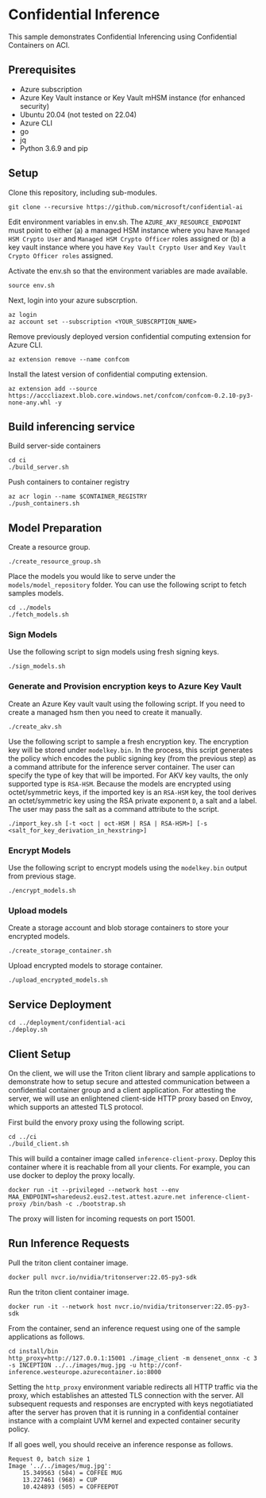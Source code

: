 # Confidential Inference

This sample demonstrates Confidential Inferencing using Confidential Containers on ACI. 

## Prerequisites
- Azure subscription
- Azure Key Vault instance or Key Vault mHSM instance (for enhanced security)
- Ubuntu 20.04 (not tested on 22.04)
- Azure CLI
- go 
- jq
- Python 3.6.9 and pip

## Setup
Clone this repository, including sub-modules. 
```
git clone --recursive https://github.com/microsoft/confidential-ai
```

Edit environment variables in env.sh. The `AZURE_AKV_RESOURCE_ENDPOINT` must point to either (a) a managed HSM instance where you have `Managed HSM Crypto User` and `Managed HSM Crypto Officer` roles assigned or (b) a key vault instance where you have `Key Vault Crypto User` and `Key Vault Crypto Officer roles` assigned.

Activate the env.sh so that the environment variables are made available.
```
source env.sh
```

Next, login into your azure subscrption. 
```
az login
az account set --subscription <YOUR_SUBSCRPTION_NAME>
```

Remove previously deployed version confidential computing extension for Azure CLI. 
```
az extension remove --name confcom
```

Install the latest version of confidential computing extension. 
```
az extension add --source https://acccliazext.blob.core.windows.net/confcom/confcom-0.2.10-py3-none-any.whl -y
```

## Build inferencing service
Build server-side containers 
```
cd ci
./build_server.sh
```

Push containers to container registry
```
az acr login --name $CONTAINER_REGISTRY
./push_containers.sh
```

## Model Preparation
Create a resource group.
```
./create_resource_group.sh
```

Place the models you would like to serve under the ```models/model_repository``` folder. You can use the following script to fetch samples models.
```
cd ../models
./fetch_models.sh
```
### Sign Models
Use the following script to sign models using fresh signing keys. 
```
./sign_models.sh
```
### Generate and Provision encryption keys to Azure Key Vault
Create an Azure Key vault vault using the following script. If you need to create a managed hsm then you need to create it manually.

```
./create_akv.sh
```

Use the following script to sample a fresh encryption key. The encryption key will be stored under `modelkey.bin`. In the process, this script generates the policy which encodes the public signing key (from the previous step) as a command attribute for the inference server container. The user can specify the type of key that will be imported. For AKV key vaults, the only supported type is `RSA-HSM`. Because the models are encrypted using octet/symmetric keys, if the imported key is an `RSA-HSM` key, the tool derives an octet/symmetric key using the RSA private exponent `D`, a salt and a label. The user may pass the salt as a command attribute to the script.
```
./import_key.sh [-t <oct | oct-HSM | RSA | RSA-HSM>] [-s <salt_for_key_derivation_in_hexstring>]
```

### Encrypt Models
Use the following script to encrypt models using the `modelkey.bin` output from previous stage.
```
./encrypt_models.sh
```
### Upload models
Create a storage account and blob storage containers to store your encrypted models.
```
./create_storage_container.sh
```
Upload encrypted models to storage container. 
```
./upload_encrypted_models.sh
```

## Service Deployment
```
cd ../deployment/confidential-aci
./deploy.sh
```
## Client Setup
On the client, we will use the Triton client library  and sample applications to demonstrate how to setup secure and attested communication between a confidential container group and a client application. For attesting the server, we will use an enlightened client-side HTTP proxy based on Envoy, which supports an attested TLS protocol. 

First build the envory proxy using the following script. 

```
cd ../ci
./build_client.sh
```

This will build a container image called ```inference-client-proxy```. Deploy this container where it is reachable from all your clients. For example, you can use docker to deploy the proxy locally. 

```
docker run -it --privileged --network host --env MAA_ENDPOINT=sharedeus2.eus2.test.attest.azure.net inference-client-proxy /bin/bash -c ./bootstrap.sh
```
The proxy will listen for incoming requests on port 15001.

## Run Inference Requests
Pull the triton client container image.

```
docker pull nvcr.io/nvidia/tritonserver:22.05-py3-sdk
```

Run the triton client container image. 

```
docker run -it --network host nvcr.io/nvidia/tritonserver:22.05-py3-sdk
```
From the container, send an inference request using one of the sample applications as follows.

```
cd install/bin
http_proxy=http://127.0.0.1:15001 ./image_client -m densenet_onnx -c 3 -s INCEPTION ../../images/mug.jpg -u http://conf-inference.westeurope.azurecontainer.io:8000

```
Setting the ```http_proxy``` environment variable redirects all HTTP traffic via the proxy, which establishes an attested TLS connection with the server. All subsequent requests and responses are encrypted with keys negotiatiated after the server has proven that it is running in a confidential container instance with a complaint UVM kernel and expected container security policy. 

If all goes well, you should receive an inference response as follows.
```
Request 0, batch size 1
Image '../../images/mug.jpg':
    15.349563 (504) = COFFEE MUG
    13.227461 (968) = CUP
    10.424893 (505) = COFFEEPOT
```
